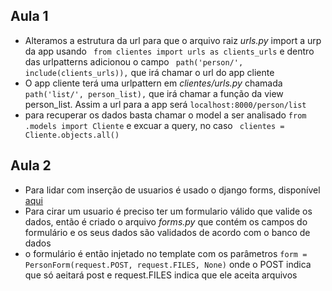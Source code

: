 ## Aula 1
 - Alteramos a estrutura da url para que o arquivo raiz _urls.py_ import a urp da app usando ```
from clientes import urls as clients_urls``` e dentro das urlpatterns adicionou o campo ``` path('person/', include(clients_urls)),``` que irá chamar o url do app cliente
 - O app cliente terá uma urlpattern em _clientes/urls.py_ chamada ```path('list/', person_list),``` que irá chamar a função da view person_list. Assim a url para a app será ```localhost:8000/person/list```
 - para recuperar os dados basta chamar o model a ser analisado  ```from .models import Cliente``` e excuar a query, no caso ```
    clientes = Cliente.objects.all()```
    
## Aula 2
 - Para lidar com inserção de usuarios é usado o django forms, disponível [aqui](https://docs.djangoproject.com/en/3.1/topics/forms/)
 - Para cirar um usuario é preciso ter um formulario válido que valide os  dados, então é criado o arquivo _forms.py_ que contém os campos do formulário e os seus dados são validados de acordo com o banco de dados
 - o formulário é então injetado no template com os parâmetros ```form = PersonForm(request.POST, request.FILES, None)``` onde o POST indica que só aeitará post e request.FILES indica que ele aceita arquivos
 
 